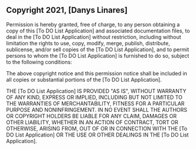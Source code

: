 ## Copyright 2021, [Danys Linares]



Permission is hereby granted, free of charge, to any person obtaining a copy of this [To DO List Application] and associated documentation files, to deal in the [To DO List Application] without restriction, including without limitation the rights to use, copy, modify, merge, publish, distribute, sublicense, and/or sell copies of the [To DO List Application], and to permit persons to whom the [To DO List Application] is furnished to do so, subject to the following conditions:

The above copyright notice and this permission notice shall be included in all copies or substantial portions of the [To DO List Application].

THE [To DO List Application] IS PROVIDED "AS IS", WITHOUT WARRANTY OF ANY KIND, EXPRESS OR IMPLIED, INCLUDING BUT NOT LIMITED TO THE WARRANTIES OF MERCHANTABILITY, FITNESS FOR A PARTICULAR PURPOSE AND NONINFRINGEMENT. IN NO EVENT SHALL THE AUTHORS OR COPYRIGHT HOLDERS BE LIABLE FOR ANY CLAIM, DAMAGES OR OTHER LIABILITY, WHETHER IN AN ACTION OF CONTRACT, TORT OR OTHERWISE, ARISING FROM, OUT OF OR IN CONNECTION WITH THE [To DO List Application] OR THE USE OR OTHER DEALINGS IN THE [To DO List Application].
